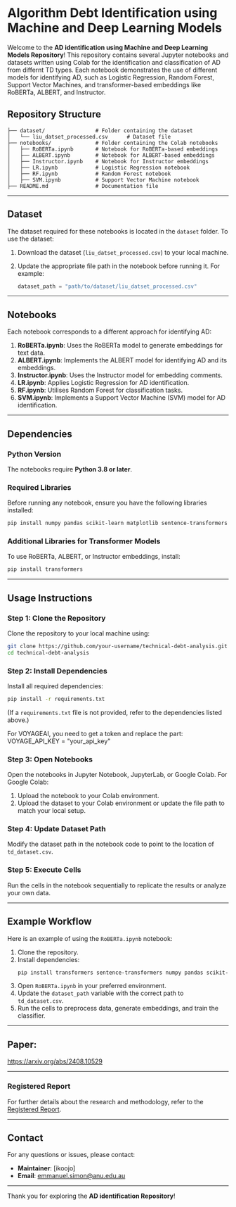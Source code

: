 # Algorithm Debt Identification using Machine and Deep Learning Models

Welcome to the **AD identification using Machine and Deep Learning Models Repository**! This repository contains several Jupyter notebooks and datasets written using Colab for the identification and classification of AD from differnt TD types. Each notebook demonstrates the use of different models for identifying AD, such as Logistic Regression, Random Forest, Support Vector Machines, and transformer-based embeddings like RoBERTa, ALBERT, and Instructor.

## Repository Structure

```
├── dataset/                # Folder containing the dataset
│   └── liu_datset_processed.csv      # Dataset file
├── notebooks/              # Folder containing the Colab notebooks
│   ├── RoBERTa.ipynb       # Notebook for RoBERTa-based embeddings
│   ├── ALBERT.ipynb        # Notebook for ALBERT-based embeddings
│   ├── Instructor.ipynb    # Notebook for Instructor embeddings
│   ├── LR.ipynb            # Logistic Regression notebook
│   ├── RF.ipynb            # Random Forest notebook
│   ├── SVM.ipynb           # Support Vector Machine notebook
├── README.md               # Documentation file
```

---

## Dataset

The dataset required for these notebooks is located in the `dataset` folder. To use the dataset:

1. Download the dataset (`liu_datset_processed.csv`) to your local machine.
2. Update the appropriate file path in the notebook before running it. For example:

   ```python
   dataset_path = "path/to/dataset/liu_datset_processed.csv"
   ```

---

## Notebooks

Each notebook corresponds to a different approach for identifying AD:

1. **RoBERTa.ipynb**: Uses the RoBERTa model to generate embeddings for text data.
2. **ALBERT.ipynb**: Implements the ALBERT model for identifying AD and its embeddings.
3. **Instructor.ipynb**: Uses the Instructor model for embedding comments.
4. **LR.ipynb**: Applies Logistic Regression for AD identification.
5. **RF.ipynb**: Utilises Random Forest for classification tasks.
6. **SVM.ipynb**: Implements a Support Vector Machine (SVM) model for AD identification.

---

## Dependencies

### Python Version
The notebooks require **Python 3.8 or later**.

### Required Libraries
Before running any notebook, ensure you have the following libraries installed:

```bash
pip install numpy pandas scikit-learn matplotlib sentence-transformers
```

### Additional Libraries for Transformer Models
To use RoBERTa, ALBERT, or Instructor embeddings, install:

```bash
pip install transformers
```

---

## Usage Instructions

### Step 1: Clone the Repository
Clone the repository to your local machine using:

```bash
git clone https://github.com/your-username/technical-debt-analysis.git
cd technical-debt-analysis
```

### Step 2: Install Dependencies
Install all required dependencies:

```bash
pip install -r requirements.txt
```
(If a `requirements.txt` file is not provided, refer to the dependencies listed above.)

For VOYAGEAI, you need to get a token and replace the part: VOYAGE_API_KEY = "your_api_key"

### Step 3: Open Notebooks
Open the notebooks in Jupyter Notebook, JupyterLab, or Google Colab. For Google Colab:

1. Upload the notebook to your Colab environment.
2. Upload the dataset to your Colab environment or update the file path to match your local setup.

### Step 4: Update Dataset Path
Modify the dataset path in the notebook code to point to the location of `td_dataset.csv`.

### Step 5: Execute Cells
Run the cells in the notebook sequentially to replicate the results or analyze your own data.

---

## Example Workflow
Here is an example of using the `RoBERTa.ipynb` notebook:

1. Clone the repository.
2. Install dependencies:
   ```bash
   pip install transformers sentence-transformers numpy pandas scikit-learn
   ```
3. Open `RoBERTa.ipynb` in your preferred environment.
4. Update the `dataset_path` variable with the correct path to `td_dataset.csv`.
5. Run the cells to preprocess data, generate embeddings, and train the classifier.

---

## Paper:
https://arxiv.org/abs/2408.10529

---

### Registered Report

For further details about the research and methodology, refer to the [Registered Report](https://arxiv.org/pdf/2408.10529).


---

## Contact
For any questions or issues, please contact:

- **Maintainer**: [ikoojo]
- **Email**: emmanuel.simon@anu.edu.au

---

Thank you for exploring the **AD identification Repository**!
